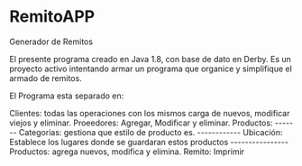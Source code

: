 # RemitoAPP
Generador de Remitos

El presente programa creado en Java 1.8, con base de dato en Derby.
Es un proyecto activo intentando armar un programa que organice y simplifique el armado de remitos.

El Programa esta separado en:

Clientes: todas las operaciones con los mismos carga de nuevos, modificar viejos y eliminar.
Proeedores: Agregar, Modificar y eliminar.
Productos:
      ------- Categorias: gestiona que estilo de producto es.
      ------------ Ubicación: Establece los lugares donde se guardaran estos productos
      ----------------Productos: agrega nuevos, modifica y elimina.
Remito: Imprimir

